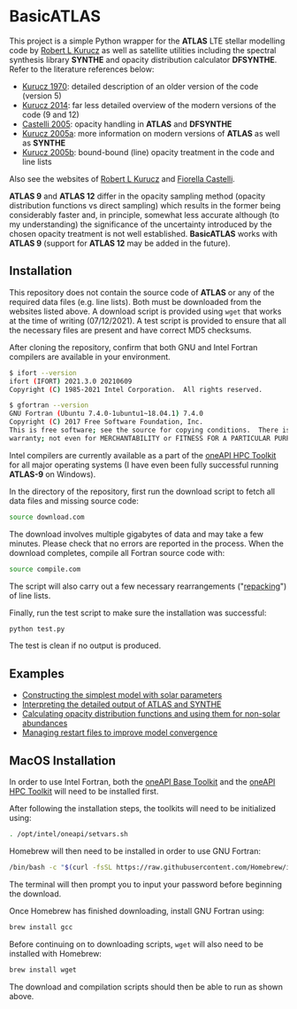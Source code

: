 # BasicATLAS

This project is a simple Python wrapper for the **ATLAS** LTE stellar modelling code by [Robert L Kurucz](http://kurucz.harvard.edu/) as well as satellite utilities including the spectral synthesis library **SYNTHE** and opacity distribution calculator **DFSYNTHE**. Refer to the literature references below:

* [Kurucz 1970](https://ui.adsabs.harvard.edu/abs/1970SAOSR.309.....K/abstract): detailed description of an older version of the code (version 5)
* [Kurucz 2014](https://ui.adsabs.harvard.edu/abs/2014dapb.book...39K/abstract): far less detailed overview of the modern versions of the code (9 and 12)
* [Castelli 2005](https://ui.adsabs.harvard.edu/abs/2005MSAIS...8...34C/abstract): opacity handling in **ATLAS** and **DFSYNTHE**
* [Kurucz 2005a](https://ui.adsabs.harvard.edu/abs/2005MSAIS...8...14K/abstract): more information on modern versions of **ATLAS** as well as **SYNTHE**
* [Kurucz 2005b](https://ui.adsabs.harvard.edu/abs/2005MSAIS...8...86K/abstract): bound-bound (line) opacity treatment in the code and line lists

Also see the websites of [Robert L Kurucz](http://kurucz.harvard.edu/programs.html) and [Fiorella Castelli](https://wwwuser.oats.inaf.it/castelli/).

**ATLAS 9** and **ATLAS 12** differ in the opacity sampling method (opacity distribution functions vs direct sampling) which results in the former being considerably faster and, in principle, somewhat less accurate although (to my understanding) the significance of the uncertainty introduced by the chosen opacity treatment is not well established. **BasicATLAS** works with **ATLAS 9** (support for **ATLAS 12** may be added in the future).

## Installation

This repository does not contain the source code of **ATLAS** or any of the required data files (e.g. line lists). Both must be downloaded from the websites listed above. A download script is provided using `wget` that works at the time of writing (07/12/2021). A test script is provided to ensure that all the necessary files are present and have correct MD5 checksums.

After cloning the repository, confirm that both GNU and Intel Fortran compilers are available in your environment.

```bash
$ ifort --version
ifort (IFORT) 2021.3.0 20210609
Copyright (C) 1985-2021 Intel Corporation.  All rights reserved.

$ gfortran --version
GNU Fortran (Ubuntu 7.4.0-1ubuntu1~18.04.1) 7.4.0
Copyright (C) 2017 Free Software Foundation, Inc.
This is free software; see the source for copying conditions.  There is NO
warranty; not even for MERCHANTABILITY or FITNESS FOR A PARTICULAR PURPOSE.
```

Intel compilers are currently available as a part of the [oneAPI HPC Toolkit](https://software.intel.com/content/www/us/en/develop/tools/oneapi/hpc-toolkit/download.html) for all major operating systems (I have even been fully successful running **ATLAS-9** on Windows).

In the directory of the repository, first run the download script to fetch all data files and missing source code:

```bash
source download.com
```

The download involves multiple gigabytes of data and may take a few minutes. Please check that no errors are reported in the process. When the download completes, compile all Fortran source code with:

```bash
source compile.com
```

The script will also carry out a few necessary rearrangements ("[repacking](https://wwwuser.oats.inaf.it/castelli/sources/dfsynthe.html)") of line lists.

Finally, run the test script to make sure the installation was successful:

```bash
python test.py
```

The test is clean if no output is produced.

## Examples

* [Constructing the simplest model with solar parameters](https://github.com/Roman-UCSD/BasicATLAS/blob/master/examples/sun_model.ipynb)
* [Interpreting the detailed output of ATLAS and SYNTHE](https://github.com/Roman-UCSD/BasicATLAS/blob/master/examples/output.ipynb)
* [Calculating opacity distribution functions and using them for non-solar abundances](https://github.com/Roman-UCSD/BasicATLAS/blob/master/examples/custom_abun.ipynb)
* [Managing restart files to improve model convergence](https://github.com/Roman-UCSD/BasicATLAS/blob/master/examples/restarts.ipynb)

## MacOS Installation

In order to use Intel Fortran, both the [oneAPI Base Toolkit](https://software.intel.com/content/www/us/en/develop/tools/oneapi/base-toolkit/download.html) and the [oneAPI HPC Toolkit](https://software.intel.com/content/www/us/en/develop/tools/oneapi/hpc-toolkit/download.html) will need to be installed first.

After following the installation steps, the toolkits will need to be initialized using:

```bash
. /opt/intel/oneapi/setvars.sh
```

Homebrew will then need to be installed in order to use GNU Fortran:

```bash
/bin/bash -c "$(curl -fsSL https://raw.githubusercontent.com/Homebrew/install/HEAD/install.sh)"
```

The terminal will then prompt you to input your password before beginning the download. 

Once Homebrew has finished downloading, install GNU Fortran using:

```bash
brew install gcc
```

Before continuing on to downloading scripts, `wget` will also need to be installed with Homebrew:

```bash
brew install wget
```

The download and compilation scripts should then be able to run as shown above.
